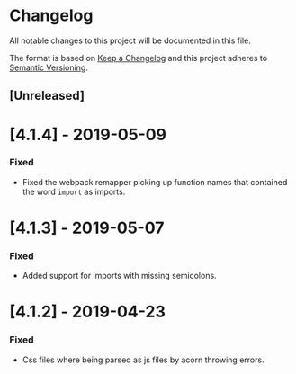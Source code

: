# Changelog
All notable changes to this project will be documented in this file.

The format is based on [Keep a Changelog](http://keepachangelog.com/en/1.0.0/)
and this project adheres to [Semantic Versioning](http://semver.org/spec/v2.0.0.html).

## [Unreleased]

# [4.1.4] - 2019-05-09

### Fixed
- Fixed the webpack remapper picking up function names that contained the word `import` as imports.

# [4.1.3] - 2019-05-07

### Fixed
- Added support for imports with missing semicolons.

# [4.1.2] - 2019-04-23

### Fixed
- Css files where being parsed as js files by acorn throwing errors.
